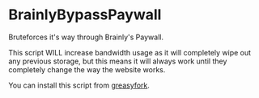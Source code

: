 # BrainlyBypassPaywall
Bruteforces it's way through Brainly's Paywall.

This script WILL increase bandwidth usage as it will completely wipe out any previous storage, but this means it will always work until they completely change the way the website works.

You can install this script from [greasyfork](https://greasyfork.org/en/scripts/455548-brainlybypasspaywall).